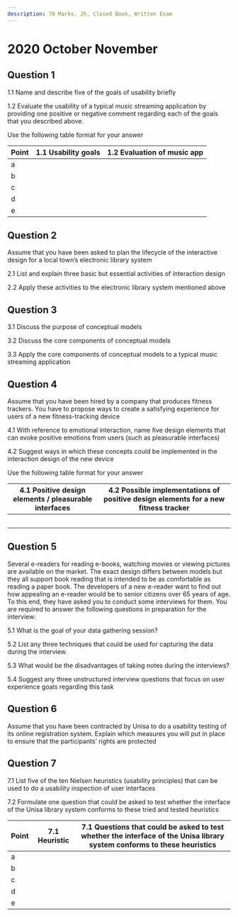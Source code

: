 ```yaml
---
description: 70 Marks, 2h, Closed Book, Written Exam
---
```


# 2020 October November

## Question 1

1.1 Name and describe five of the goals of usability briefly

1.2 Evaluate the usability of a typical music streaming application by providing one positive or negative comment regarding each of the goals that you described above.

Use the following table format for your answer

| Point | 1.1 Usability goals | 1.2 Evaluation of music app |
| ----- | ------------------- | --------------------------- |
| a     |                     |                             |
| b     |                     |                             |
| c     |                     |                             |
| d     |                     |                             |
| e     |                     |                             |

## Question 2

Assume that you have been asked to plan the lifecycle of the interactive design for a local town’s electronic library system

2.1 List and explain three basic but essential activities of interaction design

2.2 Apply these activities to the electronic library system mentioned above

## Question 3

3.1 Discuss the purpose of conceptual models

3.2 Discuss the core components of conceptual models

3.3 Apply the core components of conceptual models to a typical music streaming application

## Question 4

Assume that you have been hired by a company that produces fitness trackers. You have to propose ways to create a satisfying experience for users of a new fitness-tracking device

4.1 With reference to emotional interaction, name five design elements that can evoke positive emotions from users (such as pleasurable interfaces)

4.2 Suggest ways in which these concepts could be implemented in the interaction design of the new device

Use the following table format for your answer

| 4.1 Positive design elements / pleasurable interfaces | 4.2 Possible implementations of positive design elements for a new fitness tracker |
| ----------------------------------------------------- | ---------------------------------------------------------------------------------- |
|                                                       |                                                                                    |
|                                                       |                                                                                    |
|                                                       |                                                                                    |
|                                                       |                                                                                    |
|                                                       |                                                                                    |

## Question 5

Several e-readers for reading e-books, watching movies or viewing pictures are available on the market. The exact design differs between models but they all support book reading that is intended to be as comfortable as reading a paper book. The developers of a new e-reader want to find out how appealing an e-reader would be to senior citizens over 65 years of age. To this end, they have asked you to conduct some interviews for them. You are required to answer the following questions in preparation for the interview:

5.1 What is the goal of your data gathering session?

5.2 List any three techniques that could be used for capturing the data during the interview.

5.3 What would be the disadvantages of taking notes during the interviews?

5.4 Suggest any three unstructured interview questions that focus on user experience goals regarding this task

## Question 6

Assume that you have been contracted by Unisa to do a usability testing of its online registration system. Explain which measures you will put in place to ensure that the participants’ rights are protected

## Question 7

7.1 List five of the ten Nielsen heuristics (usability principles) that can be used to do a usability inspection of user interfaces

7.2 Formulate one question that could be asked to test whether the interface of the Unisa library system conforms to these tried and tested heuristics

| Point | 7.1 Heuristic | 7.1 Questions that could be asked to test whether the interface of the Unisa library system conforms to these heuristics |
| ----- | ------------- | ------------------------------------------------------------------------------------------------------------------------ |
| a     |               |                                                                                                                          |
| b     |               |                                                                                                                          |
| c     |               |                                                                                                                          |
| d     |               |                                                                                                                          |
| e     |               |                                                                                                                          |
